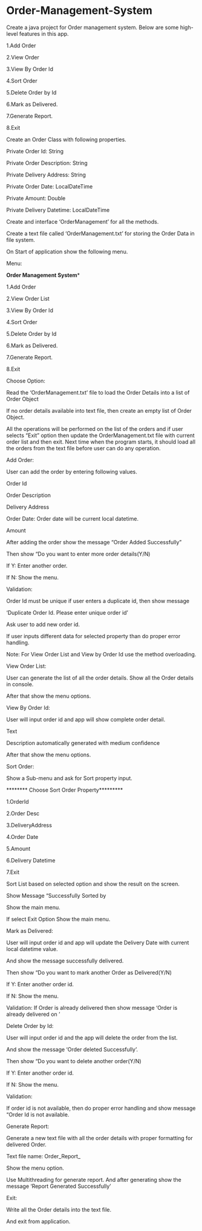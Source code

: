 # Order-Management-System
Create a java project for Order management system. Below are some high-level features in this app. 

1.Add Order 

2.View Order 

3.View By Order Id 

4.Sort Order 

5.Delete Order by Id 

6.Mark as Delivered.

7.Generate Report. 

8.Exit 

Create an Order Class with following properties. 

Private Order Id: String 

Private Order Description: String 

Private Delivery Address: String 

Private Order Date: LocalDateTime 

Private Amount: Double 

Private Delivery Datetime: LocalDateTime 

 

Create and interface ‘OrderManagement’ for all the methods. 

Create a text file called ‘OrderManagement.txt’ for storing the Order Data in file system. 

On Start of application show the following menu. 

Menu: 

************Order Management System************* 

1.Add Order 

2.View Order List 

3.View By Order Id 

4.Sort Order 

5.Delete Order by Id 

6.Mark as Delivered. 

7.Generate Report. 

8.Exit 

Choose Option: 

Read the ‘OrderManagement.txt’ file to load the Order Details into a list of Order Object 

If no order details available into text file, then create an empty list of Order Object. 

All the operations will be performed on the list of the orders and if user selects “Exit” option then  update the OrderManagement.txt file with current order list and then exit. Next time when the program starts, it should load all the orders from the text file before user can do any operation. 

 

Add Order: 

User can add the order by entering following values. 

Order Id 

Order Description 

Delivery Address 

Order Date:  Order date will be current local datetime. 

Amount 

 

After adding the order show the message “Order Added Successfully” 

Then show “Do you want to enter more order details(Y/N) 

If Y: Enter another order. 

If N: Show the menu. 

 

Validation: 

Order Id must be unique if user enters a duplicate id, then show message 

‘Duplicate Order Id. Please enter unique order id’  

Ask user to add new order id. 

 

If user inputs different data for selected property than do proper error handling. 

 

 

Note: For View Order List and View by Order Id use the method overloading. 

 

View Order List: 

User can generate the list of all the order details. Show all the Order details in console. 

 

After that show the menu options. 

 

 

 

View By Order Id: 

User will input order id and app will show complete order detail. 

Text

Description automatically generated with medium confidence 

After that show the menu options. 

 

Sort Order: 

 

Show a Sub-menu and ask for Sort property input. 

******** Choose Sort Order Property********* 

1.OrderId 

2.Order Desc 

3.DeliveryAddress 

4.Order Date 

5.Amount 

6.Delivery Datetime 

7.Exit 

Sort List based on selected option and show the result on the screen. 

Show Message “Successfully Sorted by <Property> 

Show the main menu. 

If select Exit Option Show the main menu. 

 

Mark as Delivered: 

User will input order id and app will update the Delivery Date with current local datetime value. 

And show the message successfully delivered. 

Then show “Do you want to mark another Order as Delivered(Y/N) 

If Y: Enter another order id. 

If N: Show the menu. 

 

Validation: If Order is already delivered then show message ‘Order is already delivered on <LocalDatetime>’ 

 

 

Delete Order by Id: 

User will input order id and the app will delete the order from the list. 

And show the message ‘Order deleted Successfully’. 

 

Then show “Do you want to delete another order(Y/N) 

If Y: Enter another order id. 

If N: Show the menu. 

 

Validation:  

If order id is not available, then do proper error handling and show message “Order Id is not available. 

 

Generate Report: 

Generate a new text file with all the order details with proper formatting for delivered Order. 

Text file name: Order_Report_<currenttimestamp> 

Show the menu option. 

Use Multithreading for generate report. And after generating show the message ‘Report Generated Successfully’  

 

Exit: 

Write all the Order details into the text file.  

And exit from application. 
